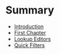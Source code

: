 # Summary

* [Introduction](README.md)
* [First Chapter](chapter1.md)
* [Lookup Editors](lookup-editors.md)
* [Quick Filters](quick-filters.md)

